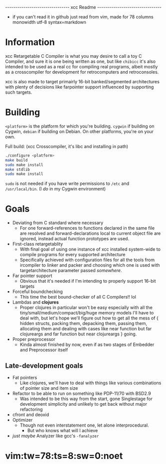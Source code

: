  -------------------------------- xcc Readme --------------------------------
- if you can't read it in github just read from vim, made for 78 columns 
  monowidth utf-8 syntax=markdown

# Information

xcc Retargetable C Compiler is what you may desire to call a toy C Compiler,
and sure it is one being written as one, but like `chibicc` it's also intended
to be used as a real cc for compiling real programs, albeit mostly as a
crosscompiler for development for retrocomputers and retroconsoles.

xcc is also made to target primairly 16-bit banked/segmented architectures 
with plenty of decisions like farpointer support influenced by supporting such
targets.

# Building

`<platform>` is the platform for which you're building.
`cygwin` if building on Cygwin, `debian` if building on Debian.
On other platforms, you're on your own.

Full build: (xcc Crosscompiler, it's libc and installing in path)
```bash
./configure <platform>
make build
sudo make install
make stdlib
sudo make install
```
`sudo` is not needed if you have write permissions to `/etc` and
`/usr/local/bin`. (I *do* in my Cygwin environment)

# Goals
 * Deviating from C standard where necessary
   * For one forward-references to functions declared in the same file are 
     resolved and forward-declarations local to current object file are 
     ignored, instead actual function prototypes are used.
 * First-class retargetablity
   * With final goal of using one instance of xcc installed system-wide to 
     compile programs for every supported architecture
   * Specifically achieved with configuration files for all the tools from
     ircompiler to linker and packer and choosing which one is used with
     targetarchitecture parameter passed *somewhere*.
 * Far pointer support
   * Obvious that it's needed if I'm intending to properly support 16-bit
     targets
 * Forceful boundchecking
   * This time the best bound-checker of all C Compilers!! lol
 * Lambdas and **clojures**
   * Proper clojures in particular won't be easy especially with all the
     tiny/small/medium/compact/big/huge memory models I'll have to deal with,
     but let's hope we'll figure out how to get all the mess of { hidden 
     structs, packing them, depacking them, passing them, allocating them and
     dealing with cases like near function but far clojureargs and far
     function but near clojureargs } going.
 * Proper preprocessor
   * Kinda almost finished by now, even if as two stages of Embedder and
     Preprocessor itself

## Late-development goals
 * Fat pointers
   * Like clojures, we'll have to deal with things like various combinations 
     of pointer size and item size
 * Refactor to be able to run on something like PDP-11/70 with BSD2.9
   * Was intended to be this way from the start, gone Singlestage for
     development simplicity and unlikely to get back without major refactoring
 * cfront and deoxid
 * Optimizer
   * Though not even interstatement one, let alone interprocedural.
     * But who knows what will I achieve
 * *just maybe* Analyzer like gcc's `-fanalyzer`

# vim:tw=78:ts=8:sw=0:noet
